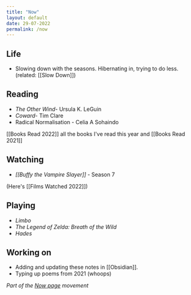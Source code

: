 ```yaml
---
title: "Now"
layout: default
date: 29-07-2022
permalink: /now
---
```


## Life

-  Slowing down with the seasons. Hibernating in, trying to do less. (related: [[Slow Down]])

## Reading

- *The Other Wind*- Ursula K. LeGuin
- *Coward*- Tim Clare
- Radical Normalisation - Celia A Sohaindo

[[Books Read 2022]]  all the books I've read this year and [[Books Read 2021]] 

## Watching

-   *[[Buffy the Vampire Slayer]]* - Season 7

(Here's [[Films Watched 2022]])

## Playing

-   *Limbo*
-   *The Legend of Zelda: Breath of the Wild*
-  *Hades*

## Working on

-   Adding and updating these notes in [[Obsidian]].
-   Typing up poems from 2021 (whoops)

*Part of the <a href="https://nownownow.com/about" >Now page</a> movement*
